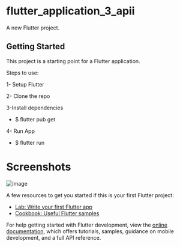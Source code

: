 # flutter_application_3_apii

A new Flutter project.

## Getting Started

This project is a starting point for a Flutter application.

Steps to use:

1- Setup Flutter 

2- Clone the repo

3-Install dependencies

  - $ flutter pub get
  
4- Run App
  
  - $ flutter run


# Screenshots 

![image](https://user-images.githubusercontent.com/113206436/218329724-1ff27139-ba49-4486-aeb6-01987389550f.png)


A few resources to get you started if this is your first Flutter project:

- [Lab: Write your first Flutter app](https://docs.flutter.dev/get-started/codelab)
- [Cookbook: Useful Flutter samples](https://docs.flutter.dev/cookbook)

For help getting started with Flutter development, view the
[online documentation](https://docs.flutter.dev/), which offers tutorials,
samples, guidance on mobile development, and a full API reference.
